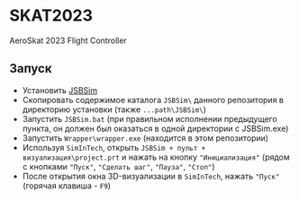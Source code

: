 # SKAT2023
AeroSkat 2023 Flight Controller

## Запуск
- Установить [JSBSim](https://github.com/JSBSim-Team/jsbsim/releases/download/v1.1.13/JSBSim-1.1.13-setup.exe)
- Скопировать содержимое каталога `JSBSim\` данного репозитория в директорию установки (также `...path\JSBSim\`)
- Запустить `JSBSim.bat` (при правильном исполнении предыдущего пункта, он должен был оказаться в одной директории с JSBSim.exe)
- Запустить `Wrapper\wrapper.exe` (находится в этом репозитории)
- Используя `SimInTech`, открыть `JSBSim + пульт + визуализация\project.prt` и нажать на кнопку `"Инициализация"` (рядом с кнопками `"Пуск"`, `"Сделать шаг"`, `"Пауза"`, `"Стоп"`) 
- После открытия окна 3D-визуализации в `SimInTech`, нажать `"Пуск"` (горячая клавиша - `F9`)
